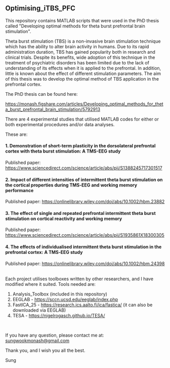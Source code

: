 ## Optimising_iTBS_PFC

This repository contains MATLAB scripts that were used in the PhD thesis called
"Developing optimal methods for theta burst prefrontal brain stimulation".

Theta burst stimulation (TBS) is a non-invasive brain stimulation technique which has the ability to alter brain activity in humans. Due to its rapid administration duration, TBS has gained popularity both in research and clinical trials. Despite its benefits, wide adoption of this technique in the treatment of psychiatric disorders has been limited due to the lack of understanding of its effects when it is applied to the prefrontal. In addition, little is known about the effect of different stimulation parameters. The aim of this thesis was to develop the optimal method of TBS application in the prefrontal cortex.

The PhD thesis can be found here:

https://monash.figshare.com/articles/Developing_optimal_methods_for_theta_burst_prefrontal_brain_stimulation/5792913

There are 4 experimental studies that utilised MATLAB codes for either or both experimental procedures and/or data analyses.

These are: 

#### 1. Demonstration of short-term plasticity in the dorsolateral prefrontal cortex with theta burst stimulation: A TMS-EEG study <br />
   Published paper: https://www.sciencedirect.com/science/article/abs/pii/S1388245717301517
    <br />
    
#### 2. Impact of different intensities of intermittent theta burst stimulation on the cortical properties during TMS‐EEG and working memory performance  <br />
   Published paper: https://onlinelibrary.wiley.com/doi/abs/10.1002/hbm.23882
   <br />

#### 3. The effect of single and repeated prefrontal intermittent theta burst stimulation on cortical reactivity and working memory  <br />
   Published paper: https://www.sciencedirect.com/science/article/abs/pii/S1935861X18300305
   <br />
    
#### 4. The effects of individualised intermittent theta burst stimulation in the prefrontal cortex: A TMS‐EEG study  <br />
   Published paper: https://onlinelibrary.wiley.com/doi/abs/10.1002/hbm.24398
   <br />
   <br />
   
Each project utilises toolboxes written by other researchers, and I have modified where it suited. Tools needed are:

   1. Analysis_Toolbox (included in this repository)
   2. EEGLAB - https://sccn.ucsd.edu/eeglab/index.php
   3. FastICA_25 - https://research.ics.aalto.fi/ica/fastica/ (it can also be downloaded via EEGLAB)
   4. TESA - https://nigelrogasch.github.io/TESA/
   
   <br />
   
If you have any question, please contact me at: sungwookmonash@gmail.com

Thank you, and I wish you all the best.

Sung
